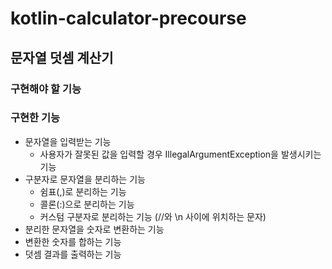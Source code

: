# kotlin-calculator-precourse

## 문자열 덧셈 계산기

### 구현해야 할 기능

### 구현한 기능 
- 문자열을 입력받는 기능
  - 사용자가 잘못된 값을 입력할 경우 IllegalArgumentException을 발생시키는 기능
- 구분자로 문자열을 분리하는 기능
  - 쉼표(,)로 분리하는 기능
  - 콜론(:)으로 분리하는 기능
  - 커스텀 구분자로 분리하는 기능 (//와 \n 사이에 위치하는 문자)
- 분리한 문자열을 숫자로 변환하는 기능
- 변환한 숫자를 합하는 기능
- 덧셈 결과를 출력하는 기능
